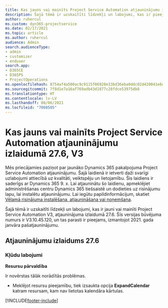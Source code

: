 ```yaml
---
title: Kas jauns vai mainīts Project Service Automation atjauninājumu izlaidumā 27.6, labojumfails, V3
description: Šajā tēmā ir uzskaitīti līdzekļi un labojumi, kas ir pieejami Project Service Automation, labojumfails 27.6, V3.
author: ruhercul
ms.custom: dyn365-projectservice
ms.date: 02/17/2021
ms.topic: article
ms.author: ruhercul
audience: Admin
search.audienceType:
- admin
- customizer
- enduser
search.app:
- D365CE
- D365PS
- ProjectOperations
ms.openlocfilehash: 8754af4a500ac9c9115f06920e33bd36eba0ddc02d420041e6d8415eecc8de50
ms.sourcegitcommit: 7f8d1e7a16af769adb43d1877c28fdce53975db8
ms.translationtype: HT
ms.contentlocale: lv-LV
ms.lasthandoff: 08/06/2021
ms.locfileid: "7008505"
---
```

# <a name="whats-new-or-changed-in-project-service-automation-update-release-276-v3"></a>Kas jauns vai mainīts Project Service Automation atjauninājumu izlaidumā 27.6, V3

Mēs priecājamies paziņot par jaunāko Dynamics 365 pakalpojuma Project Service Automation atjauninājumu. Šajā laidienā ir ietverti daži svarīgi uzlabojumi attiecībā uz kvalitāti, veiktspēju un lietojamību. Šis laidiens ir saderīgs ar Dynamics 365 9. x. Lai atjauninātu šo laidienu, apmeklējiet administrēšanas centru Dynamics 365 tiešsaistē un dodieties uz risinājumu lapu, lai instalētu atjauninājumu. Lai iegūtu papildinformācijum, skatiet [Vēlamā risinājuma instalēšana, atjaunināšana vai noņemšana](/power-platform/admin/install-remove-preferred-solution).

Šajā tēmā ir uzskaitīti līdzekļi un labojumi, kas ir jauni vai mainīti Project Service Automation V3, atjauninājuma izlaidumā 27.6. Šīs versijas būvējuma numurs ir V3.10.45.120, un tas parasti ir pieejams, izmantojot 2021. gada janvāra pašatjauninājumu.

## <a name="update-release-276"></a>Atjauninājumu izlaidums 27.6

### <a name="bug-fixes"></a>Kļūdu labojumi


**Resursu pārvaldība**

Ir novērstas tālāk norādītās problēmas.

- Meklējot resursu pieejamību, tiek izsaukta opcija **ExpandCalendar** katram resursam, kam nav lietotas kalendāra kārtulas.


[!INCLUDE[footer-include](../includes/footer-banner.md)]